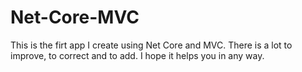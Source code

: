 # Net-Core-MVC
This is the firt app I create using Net Core and MVC. There is a lot to improve, to correct and to add. I hope it helps you in any way.
